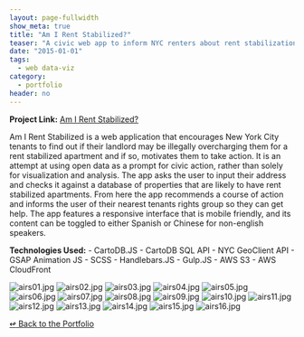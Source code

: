 ```yaml
---
layout: page-fullwidth
show_meta: true
title: "Am I Rent Stabilized?"
teaser: "A civic web app to inform NYC renters about rent stabilization."
date: "2015-01-01"
tags:
  - web data-viz 
category:
  - portfolio
header: no
---
```


<strong>Project Link:</strong> <a href="https://amirentstabilized.com" target="_blank">Am I Rent Stabilized?</a>

Am I Rent Stabilized is a web application that encourages New York City tenants to find out if their landlord may be illegally overcharging them for a rent stabilized apartment and if so, motivates them to take action. It is an attempt at using open data as a prompt for civic action, rather than solely for visualization and analysis. The app asks the user to input their address and checks it against a database of properties that are likely to have rent stabilized apartments. From here the app recommends a course of action and informs the user of their nearest tenants rights group so they can get help. The app features a responsive interface that is mobile friendly, and its content can be toggled to either Spanish or Chinese for non-english speakers.

<strong>Technologies Used:</strong>  - CartoDB.JS  - CartoDB SQL API  - NYC GeoClient API  - GSAP Animation JS  - SCSS  - Handlebars.JS  - Gulp.JS  - AWS S3  - AWS CloudFront 

<img class="portfolio" src="{{site.url}}{{site.baseurl}}/images/airs01.jpg" alt="airs01.jpg">

<img class="portfolio" src="{{site.url}}{{site.baseurl}}/images/airs02.jpg" alt="airs02.jpg">

<img class="portfolio" src="{{site.url}}{{site.baseurl}}/images/airs03.jpg" alt="airs03.jpg">

<img class="portfolio" src="{{site.url}}{{site.baseurl}}/images/airs04.jpg" alt="airs04.jpg">

<img class="portfolio" src="{{site.url}}{{site.baseurl}}/images/airs05.jpg" alt="airs05.jpg">

<img class="portfolio" src="{{site.url}}{{site.baseurl}}/images/airs06.jpg" alt="airs06.jpg">

<img class="portfolio" src="{{site.url}}{{site.baseurl}}/images/airs07.jpg" alt="airs07.jpg">

<img class="portfolio" src="{{site.url}}{{site.baseurl}}/images/airs08.jpg" alt="airs08.jpg">

<img class="portfolio" src="{{site.url}}{{site.baseurl}}/images/airs09.jpg" alt="airs09.jpg">

<img class="portfolio" src="{{site.url}}{{site.baseurl}}/images/airs10.jpg" alt="airs10.jpg">

<img class="portfolio" src="{{site.url}}{{site.baseurl}}/images/airs11.jpg" alt="airs11.jpg">

<img class="portfolio" src="{{site.url}}{{site.baseurl}}/images/airs12.jpg" alt="airs12.jpg">

<img class="portfolio" src="{{site.url}}{{site.baseurl}}/images/airs13.jpg" alt="airs13.jpg">

<img class="portfolio" src="{{site.url}}{{site.baseurl}}/images/airs14.jpg" alt="airs14.jpg">

<img class="portfolio" src="{{site.url}}{{site.baseurl}}/images/airs15.jpg" alt="airs15.jpg">

<img class="portfolio" src="{{site.url}}{{site.baseurl}}/images/airs16.jpg" alt="airs16.jpg">


[<span class="back-arrow">&#8619;</span> Back to the Portfolio](/work/)